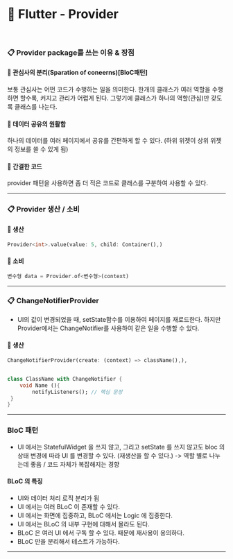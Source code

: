 # :blue_book: Flutter - Provider


<br>


### :clipboard: Provider package를 쓰는 이유 & 장점


#### :pushpin: 관심사의 분리(Sparation of coneerns)[BloC패턴]

보통 관심사는 어떤 코드가 수행하는 일을 의미한다.
한개의 클래스가 여러 역할을 수행하면 할수록, 커지고 관리가 어렵게 된다.
그렇기에 클래스가 하나의 역할(관심)만 갖도록 클래스를 나눈다.

#### :pushpin: 데이터 공유의 원활함

하나의 데이터를 여러 페이지에서 공유를 간편하게 할 수 있다. (하위 위젯이 상위 위젯의 정보를 쓸 수 있게 됨)

#### :pushpin: 간결한 코드

provider 패턴을 사용하면 좀 더 적은 코드로 클래스를 구분하여 사용할 수 있다.

<hr>

### :clipboard: Provider 생산 / 소비

#### :pushpin: 생산

```dart
Provider<int>.value(value: 5, child: Container(),)
```
#### :pushpin: 소비

```dart
변수형 data = Provider.of<변수형>(context)
```

<hr>

### :clipboard: ChangeNotifierProvider

- UI의 값이 변경되었을 때, setState함수를 이용하여 페이지를 재로드한다. 하지만 Provider에서는 ChangeNotifier를 사용하여 같은 일을 수행할 수 있다.

#### :pushpin: 생산

```dart
ChangeNotifierProvider(create: (context) => className(),),


class ClassName with ChangeNotifier {
 	void Name (){
	    notifyListeners(); // 핵심 문장
 }	
}
```

<hr>

### BloC 패턴
- UI 에서는 StatefulWidget 을 쓰지 않고, 그리고 setState 를 쓰지 않고도 bloc 의 상태 변경에 따라 UI 를 변경할 수 있다. (재생산을 할 수 있다.) 
-> 역할 별로 나누는데 좋음 / 코드 자체가 복잡해지는 경향 


#### BLoC 의 특징
- UI와 데이터 처리 로직 분리가 됨
- UI 에서는 여러 BLoC 이 존재할 수 있다.
- UI 에서는 화면에 집중하고, BLoC 에서는 Logic 에 집중한다.
- UI 에서는 BLoC 의 내부 구현에 대해서 몰라도 된다.
- BLoC 은 여러 UI 에서 구독 할 수 있다. 때문에 재사용이 용의하다.
- BLoC 만을 분리해서 테스트가 가능하다.

<hr>


